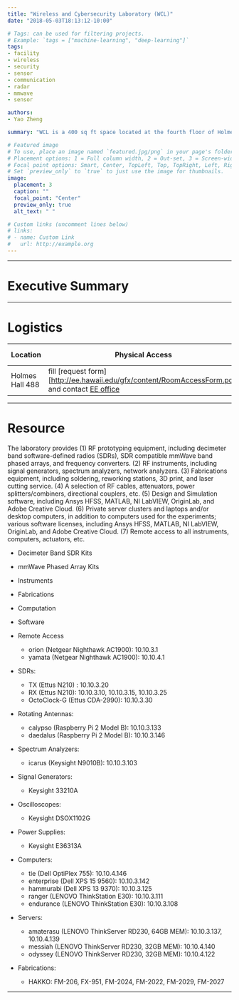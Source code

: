 ```yaml
---
title: "Wireless and Cybersecurity Laboratory (WCL)"
date: "2018-05-03T18:13:12-10:00"

# Tags: can be used for filtering projects.
# Example: `tags = ["machine-learning", "deep-learning"]`
tags:
- facility
- wireless
- security
- sensor
- communication
- radar
- mmwave
- sensor

authors:
- Yao Zheng

summary: "WCL is a 400 sq ft space located at the fourth floor of Holmes Hall, curating a selection of RF instruments for wireless research and development."

# Featured image
# To use, place an image named `featured.jpg/png` in your page's folder.
# Placement options: 1 = Full column width, 2 = Out-set, 3 = Screen-width
# Focal point options: Smart, Center, TopLeft, Top, TopRight, Left, Right, BottomLeft, Bottom, BottomRight
# Set `preview_only` to `true` to just use the image for thumbnails.
image:
  placement: 3
  caption: ""
  focal_point: "Center"
  preview_only: true
  alt_text: " "

# Custom links (uncomment lines below)
# links:
# - name: Custom Link
#   url: http://example.org
---
```

***

# Executive Summary

***
# Logistics
| Location        | Physical Access                                                                                                              | Remote Access                                   |
| ----            | ---                                                                                                                          | ---                                             |
| Holmes Hall 488 | fill [request form][http://ee.hawaii.edu/gfx/content/RoomAccessForm.pdf] and contact [EE office](mailto:eeoffice@hawaii.edu) | contact [Yao Zheng](mailto:yaozheng@hawaii.edu) |

***

# Resource
The laboratory provides (1) RF prototyping equipment, including decimeter band software-defined radios (SDRs), SDR compatible mmWave band phased arrays, and frequency converters. (2) RF instruments, including signal generators, spectrum analyzers, network analyzers. (3) Fabrications equipment, including soldering, reworking stations, 3D print, and laser cutting service. (4) A selection of RF cables, attenuators, power splitters/combiners, directional couplers, etc. (5) Design and Simulation software, including Ansys HFSS, MATLAB, NI LabVIEW, OriginLab, and Adobe Creative Cloud. (6) Private server clusters and laptops and/or desktop computers, in addition to computers used for the experiments; various software licenses, including Ansys HFSS, MATLAB, NI LabVIEW, OriginLab, and Adobe Creative Cloud. (7) Remote access to all instruments, computers, actuators, etc.

- Decimeter Band SDR Kits

- mmWave Phased Array Kits

- Instruments

- Fabrications

- Computation

- Software

- Remote Access

  - orion (Netgear Nighthawk AC1900): 10.10.3.1
  - yamata (Netgear Nighthawk AC1900): 10.10.4.1
- SDRs:
  - TX (Ettus N210) : 10.10.3.20
  - RX (Ettus N210): 10.10.3.10, 10.10.3.15, 10.10.3.25
  - OctoClock-G (Ettus CDA-2990): 10.10.3.30
- Rotating Antennas: 
  - calypso (Raspberry Pi 2 Model B): 10.10.3.133
  - daedalus (Raspberry Pi 2 Model B): 10.10.3.146
- Spectrum Analyzers: 
  - icarus (Keysight N9010B): 10.10.3.103
- Signal Generators:
  - Keysight 33210A
- Oscilloscopes:
  - Keysight DSOX1102G
- Power Supplies:
  - Keysight E36313A
- Computers:
  - tie (Dell OptiPlex 755): 10.10.4.146
  - enterprise (Dell XPS 15 9560): 10.10.3.142
  - hammurabi (Dell XPS 13 9370): 10.10.3.125
  - ranger (LENOVO ThinkStation E30): 10.10.3.111
  - endurance (LENOVO ThinkStation E30): 10.10.3.108
- Servers:
  - amaterasu (LENOVO ThinkServer RD230, 64GB MEM): 10.10.3.137, 10.10.4.139
  - messiah (LENOVO ThinkServer RD230, 32GB MEM): 10.10.4.140
  - odyssey (LENOVO ThinkServer RD230, 32GB MEM): 10.10.4.122
- Fabrications:
  - HAKKO: FM-206, FX-951, FM-2024, FM-2022, FM-2029, FM-2027

***
